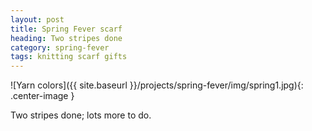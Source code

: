 ```yaml
---
layout: post
title: Spring Fever scarf
heading: Two stripes done
category: spring-fever
tags: knitting scarf gifts
---
```

![Yarn colors]({{ site.baseurl }}/projects/spring-fever/img/spring1.jpg){: .center-image }

Two stripes done; lots more to do.
